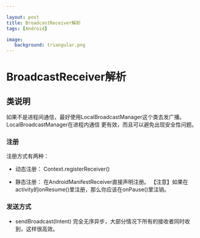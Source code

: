 ```yaml
---

layout: post
title: BroadcastReceiver解析
tags: [Android]

image: 
   background: triangular.png
---
```

# BroadcastReceiver解析

## 类说明
如果不是进程间通信，最好使用LocalBroadcastManager这个类去发广播。LocalBroadcastManager在进程内通信
更有效，而且可以避免出现安全性问题。

### 注册
注册方式有两种：

* 动态注册： Context.registerReceiver()

* 静态注册： 在AndroidManifestReceiver直接声明注册。
【注意】如果在activity的onResume()里注册，那么你应该在onPause()里注销。



### 发送方式
* sendBroadcast(Intent) 完全无序异步，大部分情况下所有的接收者同时收到，这样很高效。
